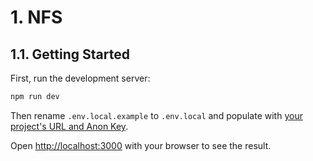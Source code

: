 # 1. NFS

## 1.1. Getting Started

First, run the development server:

```bash
npm run dev
```

Then rename `.env.local.example` to `.env.local` and populate with [your project's URL and Anon Key](https://supabase.com/dashboard/project/_/settings/api).

Open [http://localhost:3000](http://localhost:3000) with your browser to see the result.
